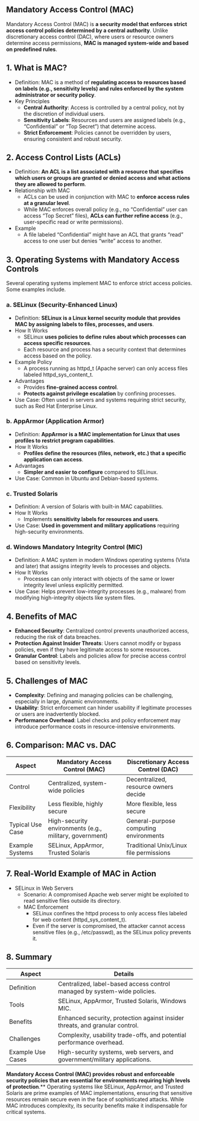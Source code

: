 ## Mandatory Access Control (MAC)
Mandatory Access Control (MAC) is **a security model that enforces strict access control policies determined by a central authority**. Unlike discretionary access control (DAC), where users or resource owners determine access permissions, **MAC is managed system-wide and based on predefined rules**.

## 1. What is MAC?
  - Definition: MAC is a method of **regulating access to resources based on labels (e.g., sensitivity levels) and rules enforced by the system administrator or security policy**.
  - Key Principles
    - **Central Authority**: Access is controlled by a central policy, not by the discretion of individual users.
    - **Sensitivity Labels**: Resources and users are assigned labels (e.g., “Confidential” or “Top Secret”) that determine access.
    - **Strict Enforcement**: Policies cannot be overridden by users, ensuring consistent and robust security.

## 2. Access Control Lists (ACLs)
  - Definition: **An ACL is a list associated with a resource that specifies which users or groups are granted or denied access and what actions they are allowed to perform**.
  - Relationship with MAC
    - ACLs can be used in conjunction with MAC to **enforce access rules at a granular level**.
    - While MAC enforces overall policy (e.g., no “Confidential” user can access “Top Secret” files), **ACLs can further refine access** (e.g., user-specific read or write permissions).
  - Example
    - A file labeled “Confidential” might have an ACL that grants “read” access to one user but denies “write” access to another.

## 3. Operating Systems with Mandatory Access Controls
Several operating systems implement MAC to enforce strict access policies. Some examples include.

### a. SELinux (Security-Enhanced Linux)
  - Definition: **SELinux is a Linux kernel security module that provides MAC by assigning labels to files, processes, and users**.
  - How It Works
    - SELinux **uses policies to define rules about which processes can access specific resources**.
    - Each resource and process has a security context that determines access based on the policy.
  - Example Policy
    - A process running as httpd_t (Apache server) can only access files labeled httpd_sys_content_t.
  - Advantages
    - Provides **fine-grained access control**.
    - **Protects against privilege escalation** by confining processes.
  - Use Case: Often used in servers and systems requiring strict security, such as Red Hat Enterprise Linux.

### b. AppArmor (Application Armor)
  - Definition: **AppArmor is a MAC implementation for Linux that uses profiles to restrict program capabilities**.
  - How It Works
    - **Profiles define the resources (files, network, etc.) that a specific application can access**.
  - Advantages
    - **Simpler and easier to configure** compared to SELinux.
  - Use Case: Common in Ubuntu and Debian-based systems.

### c. Trusted Solaris
  - Definition: A version of Solaris with built-in MAC capabilities.
  - How It Works
    - Implements **sensitivity labels for resources and users**.
  - Use Case: **Used in government and military applications** requiring high-security environments.

### d. Windows Mandatory Integrity Control (MIC)
  - Definition: A MAC system in modern Windows operating systems (Vista and later) that assigns integrity levels to processes and objects.
  - How It Works
    - Processes can only interact with objects of the same or lower integrity level unless explicitly permitted.
  - Use Case: Helps prevent low-integrity processes (e.g., malware) from modifying high-integrity objects like system files.

## 4. Benefits of MAC
  - **Enhanced Security**: Centralized control prevents unauthorized access, reducing the risk of data breaches.
  - **Protection Against Insider Threats**: Users cannot modify or bypass policies, even if they have legitimate access to some resources.
  - **Granular Control**: Labels and policies allow for precise access control based on sensitivity levels.

## 5. Challenges of MAC
  - **Complexity**: Defining and managing policies can be challenging, especially in large, dynamic environments.
  - **Usability**: Strict enforcement can hinder usability if legitimate processes or users are inadvertently blocked.
  - **Performance Overhead**: Label checks and policy enforcement may introduce performance costs in resource-intensive environments.

## 6. Comparison: MAC vs. DAC

| Aspect | Mandatory Access Control (MAC) | Discretionary Access Control (DAC) |
| ------ | ------------------------------ | ---------------------------------- |
| Control | Centralized, system-wide policies | Decentralized, resource owners decide |
| Flexibility | Less flexible, highly secure | More flexible, less secure |
| Typical Use Case | High-security environments (e.g., military, government) | General-purpose computing environments |
| Example Systems | SELinux, AppArmor, Trusted Solaris | Traditional Unix/Linux file permissions |

## 7. Real-World Example of MAC in Action

  - SELinux in Web Servers
    - Scenario: A compromised Apache web server might be exploited to read sensitive files outside its directory.
    - MAC Enforcement
      - SELinux confines the httpd process to only access files labeled for web content (httpd_sys_content_t).
      - Even if the server is compromised, the attacker cannot access sensitive files (e.g., /etc/passwd), as the SELinux policy prevents it.

## 8. Summary

| Aspect | Details |
| ------ | ------- |
| Definition | Centralized, label-based access control managed by system-wide policies. |
| Tools | SELinux, AppArmor, Trusted Solaris, Windows MIC. |
| Benefits | Enhanced security, protection against insider threats, and granular control. |
| Challenges | Complexity, usability trade-offs, and potential performance overhead. |
| Example Use Cases | High-security systems, web servers, and government/military applications. |

**Mandatory Access Control (MAC) provides robust and enforceable security policies that are essential for environments requiring high levels of protection**.** Operating systems like SELinux, AppArmor, and Trusted Solaris are prime examples of MAC implementations, ensuring that sensitive resources remain secure even in the face of sophisticated attacks. While MAC introduces complexity, its security benefits make it indispensable for critical systems.
